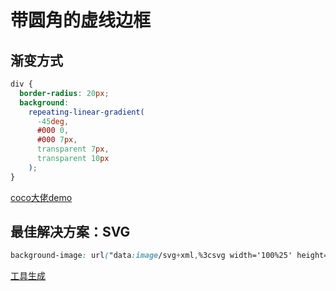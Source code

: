 # 带圆角的虚线边框

## 渐变方式

```css
div {
  border-radius: 20px;
  background: 
    repeating-linear-gradient(
      -45deg,
      #000 0,
      #000 7px,
      transparent 7px,
      transparent 10px
    );
}

```

[coco大佬demo](https://codepen.io/Chokcoco/pen/xxMMvpV)

## 最佳解决方案：SVG

```css
background-image: url("data:image/svg+xml,%3csvg width='100%25' height='100%25' xmlns='http://www.w3.org/2000/svg'%3e%3crect width='100%25' height='100%25' fill='none' stroke='%23333' stroke-width='4' stroke-dasharray='6%2c 14' stroke-dashoffset='0' stroke-linecap='square'/%3e%3c/svg%3e");
```

[工具生成](https://kovart.github.io/dashed-border-generator/)